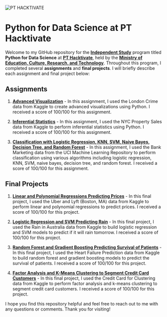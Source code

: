 ![PT HACKTIVATE](https://statics.hacktiv8.com/images/logo/hacktiv8-dark.webp)
# Python for Data Science at PT Hacktivate

Welcome to my GitHub repository for the [**Independent Study**](https://kampusmerdeka.kemdikbud.go.id/program/studi-independen/detail) program titled **Python for Data Science** at [**PT Hacktivate**](https://www.hacktiv8.com/), held by the [**Ministry of Education, Culture, Research, and Technology**](https://www.kemdikbud.go.id/main/). Throughout this program, I completed several **assignments** and **final projects**. I will briefly describe each assignment and final project below:

## Assignments
1. [**Advanced Visualization**](https://github.com/darren7753/H8_3/tree/master/PYTN_Assgn_1_3_Darren) - In this assignment, I used the London Crime data from Kaggle to create advanced visualizations using Python. I received a score of 100/100 for this assignment.

2. [**Inferential Statistics**](https://github.com/darren7753/H8_3/tree/master/PYTN_Assgn_2_3_Darren) - In this assignment, I used the NYC Property Sales data from Kaggle to perform inferential statistics using Python. I received a score of 100/100 for this assignment.

3. [**Classification with Logistic Regression, KNN, SVM, Naive Bayes, Decision Tree, and Random Forest**](https://github.com/darren7753/H8_3/tree/master/PYTN_Assgn_3_3_Darren) - In this assignment, I used the Bank Marketing data from the UCI Machine Learning Repository to perform classification using various algorithms including logistic regression, KNN, SVM, naive bayes, decision tree, and random forest. I received a score of 100/100 for this assignment.

## Final Projects
1. [**Linear and Polynomial Regressions Predicting Prices**](https://github.com/darren7753/H8_3/tree/master/PYTN_KampusMerdeka_fp1_Athifah_Darren) - In this final project, I used the Uber and Lyft (Boston, MA) data from Kaggle to perform linear and polynomial regressions to predict prices. I received a score of 100/100 for this project.

2. [**Logistic Regression and SVM Predicting Rain**](https://github.com/darren7753/H8_3/tree/master/PYTN_KampusMerdeka_fp2_Athifah_Darren) - In this final project, I used the Rain in Australia data from Kaggle to build logistic regression and SVM models to predict if it will rain tomorrow. I received a score of 100/100 for this project.

3. [**Random Forest and Gradient Boosting Predicting Survival of Patients**](https://github.com/darren7753/H8_3/tree/master/PYTN_KampusMerdeka_fp3_Athifah_Darren) - In this final project, I used the Heart Failure Prediction data from Kaggle to build random forest and gradient boosting models to predict the survival of patients. I received a score of 100/100 for this project.

4. [**Factor Analysis and K-Means Clustering to Segment Credit Card Customers**](https://github.com/darren7753/H8_3/tree/master/PYTN_KampusMerdeka_fp4_Athifah_Darren) - In this final project, I used the Credit Card for Clustering data from Kaggle to perform factor analysis and k-means clustering to segment credit card customers. I received a score of 100/100 for this project.

I hope you find this repository helpful and feel free to reach out to me with any questions or comments. Thank you for visiting!